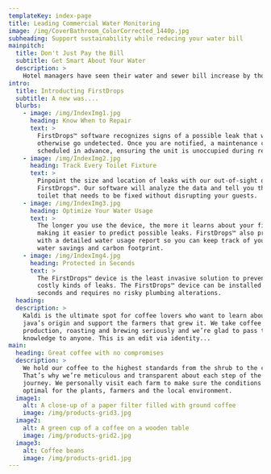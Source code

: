 ```yaml
---
templateKey: index-page
title: Leading Commercial Water Monitoring
image: /img/CoverBathroom_ColorCorrected_1440p.jpg
subheading: Support sustainability while reducing your water bill
mainpitch:
  title: Don't Just Pay the Bill
  subtitle: Get Smart About Your Water
  description: >
    Hotel managers have seen their water and sewer bill increase by thousands of dollars due to toilet leaks and a “fix it when it breaks” maintenance style. The problem lies in not having a clear picture of the hotels’ water use until it is too late. Be the first to know where your water is being lost to avoid expensive damage repairs and water waste. 
intro:
  title: Introducting FirstDrops
  subtitle: A new was....
  blurbs:
    - image: /img/IndexImg1.jpg
      heading: Know When to Repair
      text: >
        FirstDrops™ software recognizes signs of a possible leak that would 
        otherwise go undetected. Once you are notified, a maintenance call can be
        scheduled in advance, ensuring the unit is unoccupied during repair.
    - image: /img/IndexImg2.jpg
      heading: Track Every Toilet Fixture
      text: >
        Pinpoint the size and location of leaks with our out-of-sight device, 
        FirstDrops™. Our software will analyze the data and tell you the exact 
        toilet that needs to be fixed without disrupting your guests.
    - image: /img/IndexImg3.jpg
      heading: Optimize Your Water Usage
      text: >
        The longer you use the device, the more it learns about your fixtures, 
        making it easier to predict possible leaks. FirstDrops™ also provides you 
        with a detailed water usage report so you can keep track of your year-round 
        water savings and carbon footprint.
    - image: /img/IndexImg4.jpg
      heading: Protected in Seconds
      text: >
        The FirstDrops™ device is the least invasive solution to preventing the most
        costly kinds of leaks. The FirstDrops™ device can be installed in less than 90
        seconds and requires no risky plumbing alterations.
  heading: 
  description: >
    Kaldi is the ultimate spot for coffee lovers who want to learn about their
    java’s origin and support the farmers that grew it. We take coffee
    production, roasting and brewing seriously and we’re glad to pass that
    knowledge to anyone. This is an edit via identity...
main:
  heading: Great coffee with no compromises
  description: >
    We hold our coffee to the highest standards from the shrub to the cup.
    That’s why we’re meticulous and transparent about each step of the coffee’s
    journey. We personally visit each farm to make sure the conditions are
    optimal for the plants, farmers and the local environment.
  image1:
    alt: A close-up of a paper filter filled with ground coffee
    image: /img/products-grid3.jpg
  image2:
    alt: A green cup of a coffee on a wooden table
    image: /img/products-grid2.jpg
  image3:
    alt: Coffee beans
    image: /img/products-grid1.jpg
---
```

